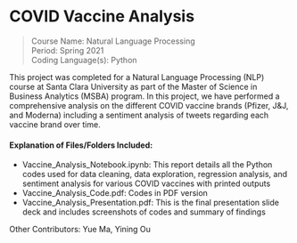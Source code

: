 # COVID Vaccine Analysis

> Course Name: Natural Language Processing  
Period: Spring 2021   
Coding Language(s): Python

This project was completed for a Natural Language Processing (NLP) course at Santa Clara University as part of the Master of Science in Business Analytics (MSBA) program. In this project, we have performed a comprehensive analysis on the different COVID vaccine brands (Pfizer, J&J, and Moderna) including a sentiment analysis of tweets regarding each vaccine brand over time. 

#### Explanation of Files/Folders Included:

* Vaccine_Analysis_Notebook.ipynb: This report details all the Python codes used for data cleaning, data exploration, regression analysis, and sentiment analysis for various COVID vaccines with printed outputs
* Vaccine_Analysis_Code.pdf: Codes in PDF version
* Vaccine_Analysis_Presentation.pdf: This is the final presentation slide deck and includes screenshots of codes and summary of findings

Other Contributors: Yue Ma, Yining Ou
